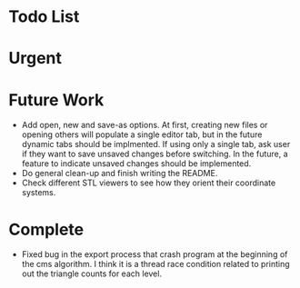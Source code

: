 # Todo List

# Urgent

# Future Work
* Add open, new and save-as options. At first, creating new files or opening others will populate a single editor tab, but in the future dynamic tabs should be implmented. If using only a single tab, ask user if they want to save unsaved changes before switching. In the future, a feature to indicate unsaved changes should be implemented.
*  Do general clean-up and finish writing the README.
* Check different STL viewers to see how they orient their coordinate systems.

# Complete
* Fixed bug in the export process that crash program at the beginning of the cms algorithm. I think it is a thread race condition related to printing out the triangle counts for each level.
